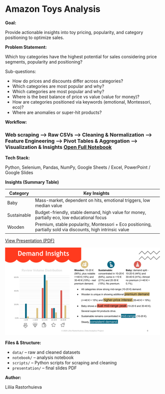 # Amazon Toys Analysis  
  
**Goal:**  
  
Provide actionable insights into toy pricing, popularity, and category positioning to optimize sales.  

**Problem Statement:**    
  
Which toy categories have the highest potential for sales considering price segments, popularity and positioning? 
  
Sub-questions:  
   - How do prices and discounts differ across categories? 
   - Which categories are most popular and why? 
   - Which categories are most popular and why?  
   - Where is the best balance of price vs value (value for money)? 
   - How are categories positioned via keywords (emotional, Montessori, eco)?   
   - Where are anomalies or super-hit products?  
  
**Workflow:**  
  
### Web scraping **-->** Raw CSVs **-->** Cleaning & Normalization **-->** Feature Engineering **-->** Pivot Tables & Aggregation **-->** Visualization & Insights [Open Full Notebook](notebook/amazon_toy_market_analysis.ipynb)
  
**Tech Stack:**  
  
Python, Selenium, Pandas, NumPy, Google Sheets / Excel, PowerPoint / Google Slides  
  
**Insights (Summary Table)**  
  
| Category    | Key Insights                                                                 |
|------------|-----------------------------------------------------------------------------|
| Baby       | Mass-market, dependent on hits, emotional triggers, low median value        |
| Sustainable| Budget-friendly, stable demand, high value for money, partially eco, low educational focus |
| Wooden     | Premium, stable popularity, Montessori + Eco positioning, partially sold via discounts, high intrinsic value |  
  
[View Presentation (PDF)](presentation/Amazon_toy_analysis_2025.pdf)  

![Project Slide](presentation/Amazon_toy_analysis_2025.png)  
  
**Files & Structure:**  
  
- `data/` – raw and cleaned datasets  
- `notebook/` – analysis notebook  
- `scripts/` – Python scripts for scraping and cleaning  
- `presentation/` – final slides PDF  
  
**Author:**  
  
Liliia Rastorhuieva

